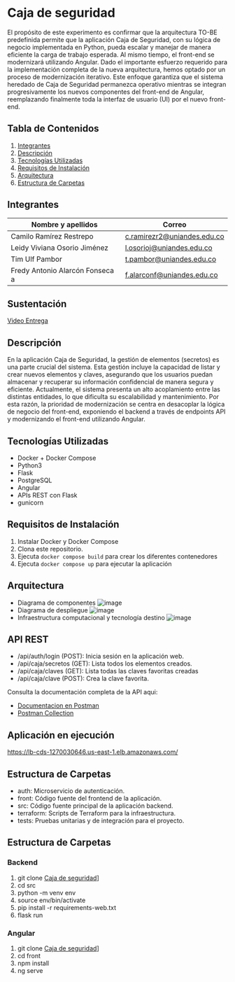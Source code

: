 # Caja de seguridad
El propósito de este experimento es confirmar que la arquitectura TO-BE predefinida permite que la aplicación Caja de Seguridad, con su lógica de negocio implementada en Python, pueda escalar y manejar de manera eficiente la carga de trabajo esperada. Al mismo tiempo, el front-end se modernizará utilizando Angular. Dado el importante esfuerzo requerido para la implementación completa de la nueva arquitectura, hemos optado por un proceso de modernización iterativo. Este enfoque garantiza que el sistema heredado de Caja de Seguridad permanezca operativo mientras se integran progresivamente los nuevos componentes del front-end de Angular, reemplazando finalmente toda la interfaz de usuario (UI) por el nuevo front-end. 

## Tabla de Contenidos

1. [Integrantes](#integrantes)
2. [Descripción](#descripción)
3. [Tecnologías Utilizadas](#tecnologías-utilizadas)
4. [Requisitos de Instalación](#requisitos-de-instalación)
5. [Arquitectura](#arquitectura)
6. [Estructura de Carpetas](#Estructura-de-Carpetas)


## Integrantes
| Nombre y apellidos | Correo|
| --- | --- |
| Camilo Ramírez Restrepo​ | c.ramirezr2@uniandes.edu.co |
| Leidy Viviana Osorio Jiménez​ | l.osorioj@uniandes.edu.co |
| Tim Ulf Pambor | t.pambor@uniandes.edu.co |
| Fredy Antonio Alarcón Fonseca a | f.alarconf@uniandes.edu.co |

## Sustentación
[Video Entrega]( )

## Descripción
En la aplicación Caja de Seguridad, la gestión de elementos (secretos) es una parte crucial del sistema. Esta gestión incluye la capacidad de listar y crear nuevos elementos y claves, asegurando que los usuarios puedan almacenar y recuperar su información confidencial de manera segura y eficiente. Actualmente, el sistema presenta un alto acoplamiento entre las distintas entidades, lo que dificulta su escalabilidad y mantenimiento. Por esta razón, la prioridad de modernización se centra en desacoplar la lógica de negocio del front-end, exponiendo el backend a través de endpoints API y modernizando el front-end utilizando Angular.  

 
## Tecnologías Utilizadas

- Docker + Docker Compose
- Python3
- Flask
- PostgreSQL
- Angular
- APIs REST con Flask
- gunicorn


## Requisitos de Instalación

1. Instalar Docker y Docker Compose
2. Clona este repositorio.
3. Ejecuta `docker compose build` para crear los diferentes contenedores
4. Ejecuta `docker compose up` para ejecutar la aplicación

## Arquitectura 
- Diagrama de componentes
  ![image](https://github.com/user-attachments/assets/207e813a-f00b-4b42-8c9c-14743e12558e)
- Diagrama de despliegue
  ![image](https://github.com/user-attachments/assets/d8e89db1-d3fe-4813-ac9f-ecae9e6e9d05)
- Infraestructura computacional y tecnología destino 
  ![image](https://github.com/user-attachments/assets/8d400b45-f1d0-4ca0-9a5e-47c8c35c865d)

    
## API REST
- /api/auth/login (POST): Inicia sesión en la aplicación web.
- /api/caja/secretos (GET): Lista todos los elementos creados.
- /api/caja/claves (GET): Lista todas las claves favoritas creadas
- /api/caja/clave (POST): Crea la clave favorita.

Consulta la documentación completa de la API aqui: 
- [Documentacion en Postman](https://documenter.getpostman.com/view/26749673/2sA3kaBykT)
- [Postman Collection](https://github.com/tpambor/CajaDeSeguridad/wiki/Caja-de-seguridad.postman_collection)

## Aplicación en ejecución 
https://lb-cds-1270030646.us-east-1.elb.amazonaws.com/ 

## Estructura de Carpetas

- auth: Microservicio de autenticación.
- front: Código fuente del frontend de la aplicación.
- src: Código fuente principal de la aplicación backend.
- terraform: Scripts de Terraform para la infraestructura.
- tests: Pruebas unitarias y de integración para el proyecto.

## Estructura de Carpetas
### Backend  
1. git clone [Caja de seguridad](https://github.com/tpambor/CajaDeSeguridad.git)]
2. cd  src 
3. python -m venv env
4. source env/bin/activate
5. pip install -r requirements-web.txt
6. flask run

### Angular 
1. git clone [Caja de seguridad](https://github.com/tpambor/CajaDeSeguridad.git)]
2. cd front
3. npm install
4. ng serve


 
